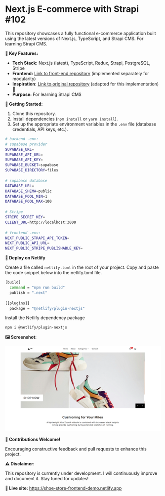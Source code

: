 # Next.js E-commerce with Strapi #102

This repository showcases a fully functional e-commerce application built using the latest versions of Next.js, TypeScript, and Strapi CMS.
For learning Strapi CMS.

**🎉 Key Features:**

- **Tech Stack:** Next.js (latest), TypeScript, Redux, Strapi, PostgreSQL, Stripe
- **Frontend:** [Link to front-end repository](https://github.com/alohadancemeow/shoe-store-frontend) (implemented separately for modularity)
- **Inspiration:** [Link to original repository](https://github.com/ShariqAnsari88/shoe-store-frontend) (adapted for this implementation) 🙏
- **Purpose:** For learning Strapi CMS

**👋 Getting Started:**

1. Clone this repository.
2. Install dependencies (`npm install` or `yarn install`).
3. Set up the appropriate environment variables in the `.env` file (database credentials, API keys, etc.).

```bash
# backend .env:
# supabase provider
SUPABASE_URL=
SUPABASE_API_URL=
SUPABASE_API_KEY=
SUPABASE_BUCKET=supabase
SUPABASE_DIRECTORY=files

# supabase database
DATABASE_URL=
DATABASE_SHEMA=public
DATABASE_POOL_MIN=1
DATABASE_POOL_MAX=100

# Stripe
STRIPE_SECRET_KEY=
CLIENT_URL=http://localhost:3000

# frontend .env:
NEXT_PUBLIC_STRAPI_API_TOKEN=
NEXT_PUBLIC_API_URL=
NEXT_PUBLIC_STRIPE_PUBLISHABLE_KEY=
```

**🚀 Deploy on Netlify**

Create a file called `netlify.toml` in the root of your project. Copy and paste the code snippet below into the netlify.toml file.

```bash
[build]
  command = "npm run build"
  publish = ".next"

[[plugins]]
  package = "@netlify/plugin-nextjs"
```

Install the Netlify dependency package

```bash
npm i @netlify/plugin-nextjs
```


**🖼️ Screenshot:**

![Image of shoe store home page](public/screenshot/home-screenshot.png)

**👋 Contributions Welcome!**

Encouraging constructive feedback and pull requests to enhance this project.

**⚠️ Disclaimer:**

This repository is currently under development. I will continuously improve and document it. Stay tuned for updates!


**🎉 Live site:** https://shoe-store-frontend-demo.netlify.app
